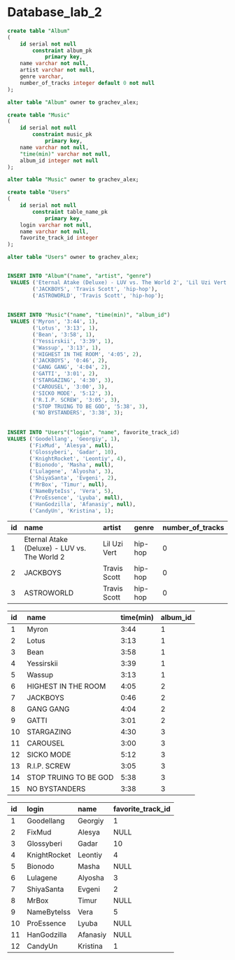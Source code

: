 # Database_lab_2

```sql
create table "Album"
(
	id serial not null
		constraint album_pk
			primary key,
	name varchar not null,
	artist varchar not null,
	genre varchar,
	number_of_tracks integer default 0 not null
);

alter table "Album" owner to grachev_alex;

create table "Music"
(
	id serial not null
		constraint music_pk
			primary key,
	name varchar not null,
	"time(min)" varchar not null,
	album_id integer not null
);

alter table "Music" owner to grachev_alex;

create table "Users"
(
	id serial not null
		constraint table_name_pk
			primary key,
	login varchar not null,
	name varchar not null,
	favorite_track_id integer
);

alter table "Users" owner to grachev_alex;


INSERT INTO "Album"("name", "artist", "genre")
 VALUES ('Eternal Atake (Deluxe) - LUV vs. The World 2', 'Lil Uzi Vert', 'hip-hop'),
        ('JACKBOYS', 'Travis Scott', 'hip-hop'),
        ('ASTROWORLD', 'Travis Scott', 'hip-hop');
        
        
INSERT INTO "Music"("name", "time(min)", "album_id")
 VALUES ('Myron', '3:44', 1),
        ('Lotus', '3:13', 1),
        ('Bean', '3:58', 1),
        ('Yessirskii', '3:39', 1),
        ('Wassup', '3:13', 1),
        ('HIGHEST IN THE ROOM', '4:05', 2),
        ('JACKBOYS', '0:46', 2),
        ('GANG GANG', '4:04', 2),
        ('GATTI', '3:01', 2),
        ('STARGAZING', '4:30', 3),
        ('CAROUSEL', '3:00', 3),
        ('SICKO MODE', '5:12', 3),
        ('R.I.P. SCREW', '3:05', 3),
        ('STOP TRUING TO BE GOD', '5:38', 3),
        ('NO BYSTANDERS', '3:38', 3);
        
        
INSERT INTO "Users"("login", "name", favorite_track_id)
VALUES ('Goodellang', 'Georgiy', 1),
       ('FixMud', 'Alesya', null),
       ('Glossyberi', 'Gadar', 10),
       ('KnightRocket', 'Leontiy', 4),
       ('Bionodo', 'Masha', null),
       ('Lulagene', 'Alyosha', 3),
       ('ShiyaSanta', 'Evgeni', 2),
       ('MrBox', 'Timur', null),
       ('NameByteIss', 'Vera', 5),
       ('ProEssence', 'Lyuba', null),
       ('HanGodzilla', 'Afanasiy', null),
       ('CandyUn', 'Kristina', 1);
```

| id | name | artist | genre | number\_of\_tracks |
| :--- | :--- | :--- | :--- | :--- |
| 1 | Eternal Atake \(Deluxe\) - LUV vs. The World 2 | Lil Uzi Vert | hip-hop | 0 |
| 2 | JACKBOYS | Travis Scott | hip-hop | 0 |
| 3 | ASTROWORLD | Travis Scott | hip-hop | 0 |


| id | name | time\(min\) | album\_id |
| :--- | :--- | :--- | :--- |
| 1 | Myron | 3:44 | 1 |
| 2 | Lotus | 3:13 | 1 |
| 3 | Bean | 3:58 | 1 |
| 4 | Yessirskii | 3:39 | 1 |
| 5 | Wassup | 3:13 | 1 |
| 6 | HIGHEST IN THE ROOM | 4:05 | 2 |
| 7 | JACKBOYS | 0:46 | 2 |
| 8 | GANG GANG | 4:04 | 2 |
| 9 | GATTI | 3:01 | 2 |
| 10 | STARGAZING | 4:30 | 3 |
| 11 | CAROUSEL | 3:00 | 3 |
| 12 | SICKO MODE | 5:12 | 3 |
| 13 | R.I.P. SCREW | 3:05 | 3 |
| 14 | STOP TRUING TO BE GOD | 5:38 | 3 |
| 15 | NO BYSTANDERS | 3:38 | 3 |


| id | login | name | favorite\_track\_id |
| :--- | :--- | :--- | :--- |
| 1 | Goodellang | Georgiy | 1 |
| 2 | FixMud | Alesya | NULL |
| 3 | Glossyberi | Gadar | 10 |
| 4 | KnightRocket | Leontiy | 4 |
| 5 | Bionodo | Masha | NULL |
| 6 | Lulagene | Alyosha | 3 |
| 7 | ShiyaSanta | Evgeni | 2 |
| 8 | MrBox | Timur | NULL |
| 9 | NameByteIss | Vera | 5 |
| 10 | ProEssence | Lyuba | NULL |
| 11 | HanGodzilla | Afanasiy | NULL |
| 12 | CandyUn | Kristina | 1 |
